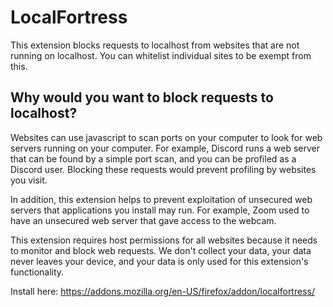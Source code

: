 # LocalFortress

This extension blocks requests to localhost from websites that are not running on localhost. You can whitelist individual sites to be exempt from this.
## Why would you want to block requests to localhost?
Websites can use javascript to scan ports on your computer to look for web servers running on your computer. For example, Discord runs a web server that can be found by a simple port scan, and you can be profiled as a Discord user. Blocking these requests would prevent profiling by websites you visit.

In addition, this extension helps to prevent exploitation of unsecured web servers that applications you install may run. For example, Zoom used to have an unsecured web server that gave access to the webcam.

This extension requires host permissions for all websites because it needs to monitor and block web requests. We don't collect your data, your data never leaves your device, and your data is only used for this extension's functionality.

Install here: https://addons.mozilla.org/en-US/firefox/addon/localfortress/